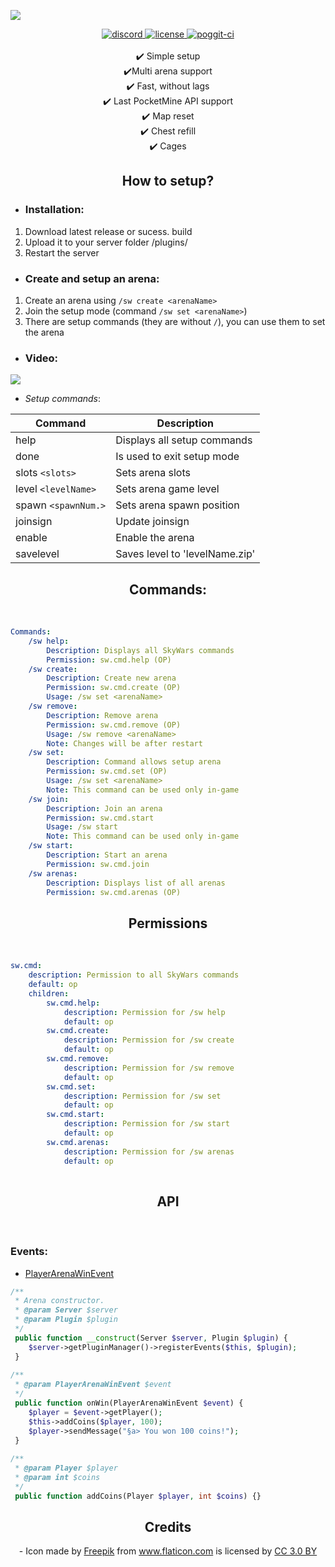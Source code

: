 
<a align="center"><img src="https://image.ibb.co/m90xoy/sw.png"></img></a>

<div align="center">
	<a href="https://discord.gg/uwBf2jS">
        <img src="https://img.shields.io/badge/chat-on%20discord-7289da.svg" alt="discord">
    </a>
    <a href="https://github.com/GamakCZ/SkyWars/blob/master/LICENSE">
        <img src="https://img.shields.io/badge/license-Apache%20License%202.0-yellowgreen.svg" alt="license">
    </a>
    <a href="https://poggit.pmmp.io/ci/GamakCZ/SkyWars/SkyWars">
        <img src="https://poggit.pmmp.io/ci.shield/GamakCZ/SkyWars/SkyWars" alt="poggit-ci">
    </a>
    <br><br>
    ✔️ Simple setup
    <br>
    ✔️Multi arena support
    <br>
    ✔️ Fast, without lags
    <br>
    ✔️ Last PocketMine API support
    <br>
    ✔️ Map reset
    <br>
    ✔️ Chest refill
    <br>
    ✔️ Cages
    <br> 
    
</div>

<div align="center">
	<h2>How to setup?</h2>
</div>

 - <h3>Installation:</h3>
 1. Download latest release or sucess. build
 2. Upload it to your server folder /plugins/
 3. Restart the server

-  <h3>Create and setup an arena:</h3>
1. Create an arena using `/sw create <arenaName>`
2. Join the setup mode (command `/sw set <arenaName>`)
3. There are setup commands (they are without `/`), you can use them to set the arena

- <h3>Video:</h3>

<a align="center" href="https://www.youtube.com/watch?v=3tbhWPUFe1c"><img src="http://img.youtube.com/vi/3tbhWPUFe1c/0.jpg"></a>

- _Setup commands_:

| Command | Description |
| --- | --- |
| help | Displays all setup commands |
| done | Is used to exit setup mode |
| slots `<slots>` | Sets arena slots |
| level `<levelName>` | Sets arena game level |
| spawn `<spawnNum.>` | Sets arena spawn position |
| joinsign | Update joinsign |
| enable | Enable the arena |
| savelevel | Saves level to 'levelName.zip' |

<div align="center">
	<h2>Commands:</h2>
</div>
<br>

<p align="center">  

```yaml
Commands:
    /sw help:
        Description: Displays all SkyWars commands
        Permission: sw.cmd.help (OP)
    /sw create:
        Description: Create new arena
        Permission: sw.cmd.create (OP)
        Usage: /sw set <arenaName>
    /sw remove:
        Description: Remove arena
        Permission: sw.cmd.remove (OP)
        Usage: /sw remove <arenaName>
        Note: Changes will be after restart
    /sw set:
        Description: Command allows setup arena
        Permission: sw.cmd.set (OP)
        Usage: /sw set <arenaName>
        Note: This command can be used only in-game
    /sw join:
        Description: Join an arena
        Permission: sw.cmd.start
        Usage: /sw start
        Note: This command can be used only in-game
    /sw start:
        Description: Start an arena
        Permission: sw.cmd.join
    /sw arenas:
        Description: Displays list of all arenas
        Permission: sw.cmd.arenas (OP)
```
</p>

<div align="center">
	<h2>Permissions</h2>
</div>
<br>

<p align="center">

```yaml
sw.cmd:  
    description: Permission to all SkyWars commands  
    default: op  
    children:  
        sw.cmd.help:
            description: Permission for /sw help  
            default: op  
        sw.cmd.create:  
            description: Permission for /sw create  
            default: op
        sw.cmd.remove:
            description: Permission for /sw remove
            default: op
        sw.cmd.set:  
            description: Permission for /sw set  
            default: op  
        sw.cmd.start:
            description: Permission for /sw start
            default: op      
        sw.cmd.arenas:  
            description: Permission for /sw arenas  
            default: op    
			
```
</p>

<div align="center">
	<h2>API</h2>
</div>
<br>

<h3>Events:</h3>

- [PlayerArenaWinEvent](https://github.com/GamakCZ/SkyWars/blob/master/SkyWars/src/skywars/event/PlayerArenaWinEvent.php)

```php
/**  
 * Arena constructor.
 * @param Server $server  
 * @param Plugin $plugin  
 */
 public function __construct(Server $server, Plugin $plugin) {  
    $server->getPluginManager()->registerEvents($this, $plugin);  
 }  
  
/**  
 * @param PlayerArenaWinEvent $event  
 */
 public function onWin(PlayerArenaWinEvent $event) {  
    $player = $event->getPlayer();  
    $this->addCoins($player, 100);  
    $player->sendMessage("§a> You won 100 coins!");  
 }  
		
/**  
 * @param Player $player  
 * @param int $coins  
 */
 public function addCoins(Player $player, int $coins) {}
```

<div align="center">
    <h2>Credits</h2>
</div>

<div align="center">
    - Icon made by <a href="http://www.freepik.com" title="Freepik">Freepik</a> from <a href="https://www.flaticon.com/" title="Flaticon">www.flaticon.com</a> is licensed by <a href="http://creativecommons.org/licenses/by/3.0/" title="Creative Commons BY 3.0" target="_blank">CC 3.0 BY</a>
</div>
